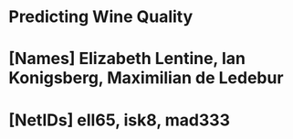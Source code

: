 # Predicting Wine Quality
# [Names] Elizabeth Lentine, Ian Konigsberg, Maximilian de Ledebur
# [NetIDs] ell65, isk8, mad333
